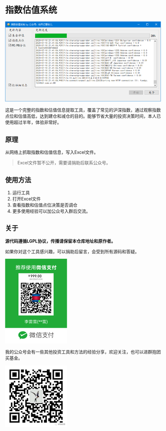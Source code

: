 # 指数估值系统

![](docs/1.png)

这是一个完整的指数和估值信息提取工具，覆盖了常见的沪深指数，通过观察指数点位和估值高低，达到建仓和减仓的目的。能够节省大量的投资决策时间，本人已使用超过半年，体验非常好。

## 原理
从网络上抓取指数和估值信息，写入Excel文件。

>Excel文件暂不公开，需要请捐助后联系公众号。

## 使用方法
1. 运行工具
1. 打开Excel文件
1. 查看指数和估值点位决策是否调仓
1. 更多使用经验可以加公众号入群后交流。

## 关于

**源代码遵循LGPL协议，传播请保留本仓库地址和原作者。**

如果你对这个工具感兴趣，可以捐助后留言，会受到所有源码和答疑。

<img width="200" alt="portfolio_view" src="docs/wecash.png">

我的公众号会有一些其他投资工具和方法的经验分享，欢迎关注，也可以进群抱团买基金。

<img width="200" alt="portfolio_view" src="docs/qr.png">
